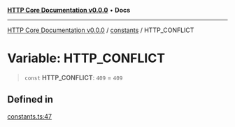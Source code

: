 [**HTTP Core Documentation v0.0.0**](../../README.md) • **Docs**

***

[HTTP Core Documentation v0.0.0](../../modules.md) / [constants](../README.md) / HTTP\_CONFLICT

# Variable: HTTP\_CONFLICT

> `const` **HTTP\_CONFLICT**: `409` = `409`

## Defined in

[constants.ts:47](https://github.com/stonemjs/http-core/blob/6c1adf9f449733e34ff7f08818342bd019b968a7/src/constants.ts#L47)
